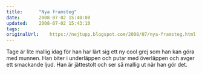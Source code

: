 ```yaml
---
title:		"Nya framsteg"
date:		2008-07-02 15:40:00
updated:	2008-07-02 15:43:10
tags: 	
originalUrl:	https://nejtupp.blogspot.com/2008/07/nya-framsteg.html
---
```


Tage är lite mallig idag för han har lärt sig ett ny cool grej som han kan göra med munnen. Han biter i underläppen och putar med överläppen och avger ett smackande ljud. Han är jättestolt och ser så mallig ut när han gör det.
<!-- no comments on this post -->